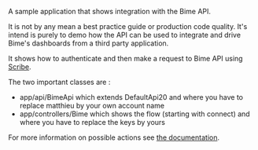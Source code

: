 A sample application that shows integration with the Bime API. 

It is not by any mean a best practice guide or production code quality. It's intend is purely to demo how the API can be used to integrate and drive Bime's dashboards from a third party application.

It shows how to authenticate and then make a request to Bime API using [Scribe](https://github.com/fernandezpablo85/scribe-java).

The two important classes are :

* app/api/BimeApi which extends DefaultApi20 and where you have to replace matthieu by your own account name
* app/controllers/Bime which shows the flow (starting with connect) and where you have to replace the keys by yours

For more information on possible actions see [the documentation](https://github.com/nicolas/bime-api).